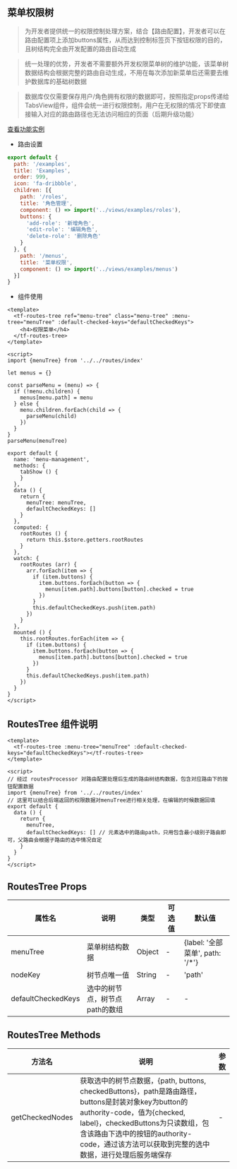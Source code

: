 ## 菜单权限树

> 为开发者提供统一的权限控制处理方案，结合【路由配置】，开发者可以在路由配置项上添加buttons属性，从而达到控制标签页下按钮权限的目的，且树结构完全由开发配置的路由自动生成

> 统一处理的优势，开发者不需要额外开发权限菜单树的维护功能，该菜单树数据结构会根据完整的路由自动生成，不用在每次添加新菜单后还需要去维护数据库的基础树数据

> 数据库仅仅需要保存用户/角色拥有权限的数据即可，按照指定props传递给TabsView组件，组件会统一进行权限控制，用户在无权限的情况下即使直接输入对应的路由路径也无法访问相应的页面（后期升级功能）

[查看功能实例](/examples/menus)

- 路由设置

```javascript
export default {
  path: '/examples',
  title: 'Examples',
  order: 999,
  icon: 'fa-dribbble',
  children: [{
    path: '/roles',
    title: '角色管理',
    component: () => import('../views/examples/roles'),
    buttons: {
      'add-role': '新增角色',
      'edit-role': '编辑角色',
      'delete-role': '删除角色'
    }
  }, {
    path: '/menus',
    title: '菜单权限',
    component: () => import('../views/examples/menus')
  }]
}
```

- 组件使用

```vue
<template>
  <tf-routes-tree ref="menu-tree" class="menu-tree" :menu-tree="menuTree" :default-checked-keys="defaultCheckedKeys">
    <h4>权限菜单</h4>
  </tf-routes-tree>
</template>

<script>
import {menuTree} from '../../routes/index'

let menus = {}

const parseMenu = (menu) => {
  if (!menu.children) {
    menus[menu.path] = menu
  } else {
    menu.children.forEach(child => {
      parseMenu(child)
    })
  }
}
parseMenu(menuTree)

export default {
  name: 'menu-management',
  methods: {
    tabShow () {
    }
  },
  data () {
    return {
      menuTree: menuTree,
      defaultCheckedKeys: []
    }
  },
  computed: {
    rootRoutes () {
      return this.$store.getters.rootRoutes
    }
  },
  watch: {
    rootRoutes (arr) {
      arr.forEach(item => {
        if (item.buttons) {
          item.buttons.forEach(button => {
            menus[item.path].buttons[button].checked = true
          })
        }
        this.defaultCheckedKeys.push(item.path)
      })
    }
  },
  mounted () {
    this.rootRoutes.forEach(item => {
      if (item.buttons) {
        item.buttons.forEach(button => {
          menus[item.path].buttons[button].checked = true
        })
      }
      this.defaultCheckedKeys.push(item.path)
    })
  }
}
</script>
```

## RoutesTree 组件说明

```vue
<template>
  <tf-routes-tree :menu-tree="menuTree" :default-checked-keys="defaultCheckedKeys"></tf-routes-tree>
</template>

<script>
// 经过 routesProcessor 对路由配置处理后生成的路由树结构数据，包含对应路由下的按钮配置数据
import {menuTree} from '../../routes/index'
// 这里可以结合后端返回的权限数据对menuTree进行相关处理，在编辑的时候数据回填
export default {
  data () {
    return {
      menuTree,
      defaultCheckedKeys: [] // 元素选中的路由path，只用包含最小级别子路由即可，父路由会根据子路由的选中情况自定
    }
  }
}
</script>
```

## RoutesTree Props

|属性名|说明|类型|可选值|默认值|
|---|---|---|---|---|
|menuTree|菜单树结构数据|Object|-|{label: '全部菜单', path: '/*'}|
|nodeKey|树节点唯一值|String|-|'path'|
|defaultCheckedKeys|选中的树节点，树节点path的数组|Array|-|-|

## RoutesTree Methods

|方法名|说明|参数|
|---|---|---|
|getCheckedNodes|获取选中的树节点数据，{path, buttons, checkedButtons}，path是路由路径，buttons是封装对象key为button的authority-code，值为{checked, label}，checkedButtons为只读数组，包含该路由下选中的按钮的authority-code，通过该方法可以获取到完整的选中数据，进行处理后服务端保存|-|
